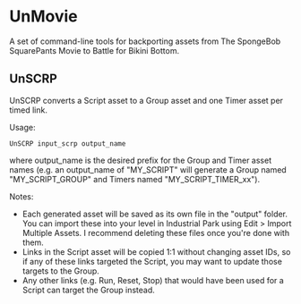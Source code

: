# UnMovie
A set of command-line tools for backporting assets from The SpongeBob SquarePants Movie to Battle for Bikini Bottom.

## UnSCRP

UnSCRP converts a Script asset to a Group asset and one Timer asset per timed link.

Usage:
```
UnSCRP input_scrp output_name
```

where output_name is the desired prefix for the Group and Timer asset names (e.g. an output_name of "MY_SCRIPT" will generate a Group named "MY_SCRIPT_GROUP" and Timers named "MY_SCRIPT_TIMER_xx").

Notes:
* Each generated asset will be saved as its own file in the "output" folder. You can import these into your level in Industrial Park using Edit > Import Multiple Assets. I recommend deleting these files once you're done with them.
* Links in the Script asset will be copied 1:1 without changing asset IDs, so if any of these links targeted the Script, you may want to update those targets to the Group.
* Any other links (e.g. Run, Reset, Stop) that would have been used for a Script can target the Group instead.
